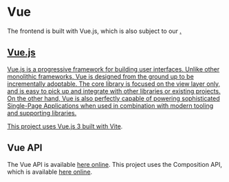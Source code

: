 # Vue

The frontend is built with Vue.js, which is also subject to our
<a href="Coding-Standards.md" />.

## Vue.js

Vue.js is a progressive framework for building user interfaces. Unlike other
monolithic frameworks, Vue is designed from the ground up to be incrementally
adoptable. The core library is focused on the view layer only, and is easy to
pick up and integrate with other libraries or existing projects. On the other
hand, Vue is also perfectly capable of powering sophisticated Single-Page
Applications when used in combination with modern tooling and supporting
libraries.

This project uses Vue.js 3 built with [Vite](https://vitejs.dev/).

## Vue API

The Vue API is available
<a href="https://v3.vuejs.org/api/" >here online</a>.
This project uses the Composition API, which is available
<a href="https://v3.vuejs.org/api/composition-api.html" >here online</a>.

<seealso>
    <category ref="vue">
        <a href="Components.md" />
        <a href="Vuetify.md" />
    </category>
    <category ref="uh">
        <a href="Admin.md" />
        <a href="Authenticating-Logging-In.md" />
        <a href="Loans.md" />
        <a href="Deposits.md" />
        <a href="Profiles.md" />
    </category>
    <category ref="ds">
        <a href="Naming.md" />
        <a href="Comments.md" />
        <a href="Code-Style.md" />
        <a href="Git-Commit-Messages.md" />
    </category>
</seealso>
